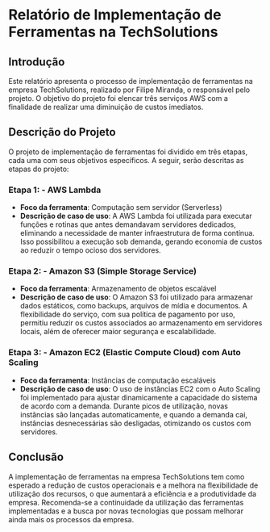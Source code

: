 
# Relatório de Implementação de Ferramentas na TechSolutions

## Introdução  
Este relatório apresenta o processo de implementação de ferramentas na empresa TechSolutions, realizado por Filipe Miranda, o responsável pelo projeto. O objetivo do projeto foi elencar três serviços AWS com a finalidade de realizar uma diminuição de custos imediatos.

## Descrição do Projeto  
O projeto de implementação de ferramentas foi dividido em três etapas, cada uma com seus objetivos específicos. A seguir, serão descritas as etapas do projeto:

### Etapa 1: - AWS Lambda  
- **Foco da ferramenta**: Computação sem servidor (Serverless)  
- **Descrição de caso de uso**: A AWS Lambda foi utilizada para executar funções e rotinas que antes demandavam servidores dedicados, eliminando a necessidade de manter infraestrutura de forma contínua. Isso possibilitou a execução sob demanda, gerando economia de custos ao reduzir o tempo ocioso dos servidores.

### Etapa 2: - Amazon S3 (Simple Storage Service)  
- **Foco da ferramenta**: Armazenamento de objetos escalável  
- **Descrição de caso de uso**: O Amazon S3 foi utilizado para armazenar dados estáticos, como backups, arquivos de mídia e documentos. A flexibilidade do serviço, com sua política de pagamento por uso, permitiu reduzir os custos associados ao armazenamento em servidores locais, além de oferecer maior segurança e escalabilidade.

### Etapa 3: - Amazon EC2 (Elastic Compute Cloud) com Auto Scaling  
- **Foco da ferramenta**: Instâncias de computação escaláveis  
- **Descrição de caso de uso**: O uso de instâncias EC2 com o Auto Scaling foi implementado para ajustar dinamicamente a capacidade do sistema de acordo com a demanda. Durante picos de utilização, novas instâncias são lançadas automaticamente, e quando a demanda cai, instâncias desnecessárias são desligadas, otimizando os custos com servidores.

## Conclusão  
A implementação de ferramentas na empresa TechSolutions tem como esperado a redução de custos operacionais e a melhora na flexibilidade de utilização dos recursos, o que aumentará a eficiência e a produtividade da empresa. Recomenda-se a continuidade da utilização das ferramentas implementadas e a busca por novas tecnologias que possam melhorar ainda mais os processos da empresa.
